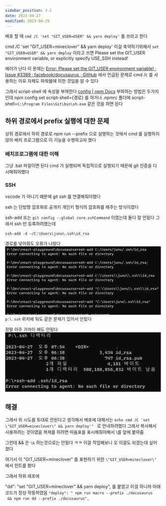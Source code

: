 ```yaml
---
sidebar_position: 3.2
date: 2023-04-27
modified: 2023-04-29
---
```

배포 할 때
`cmd /C 'set "GIT_USER=USER" && yarn deploy'` 를 쓰라고 한다

cmd /C 'set "GIT_USER=mineclover" && yarn deploy'
이걸 축약하기위해서 `set "GIT_USER=USER" && yarn deploy` 이라고 쓰면
Please set the GIT_USER environment variable, or explicitly specify USE_SSH instead!

에러가 난다
이 문제는 [Error: Please set the GIT\_USER environment variable! · Issue #3389 · facebook/docusaurus · GitHub](https://github.com/facebook/docusaurus/issues/3389) 에서 언급된 문제로
cmd /c 를 사용하는 이유 자체도 파워쉘에 의한 것임을 알 수 있다

그래서 script-shell 에 속성을 부여한다
[config | npm Docs](https://docs.npmjs.com/cli/v9/using-npm/config#script-shell)
부여하는 방법은 두가지인데
npm config set script-shell={경로} 를 하거나
.npmrc 폴더에
script-shell=`C:\Program Files\Git\bin\sh.exe` 같은 것을 하면 된다

## 하위 경로에서 prefix 실행에 대한 문제

상위 경로에서 하위 경로로 npm run --prefix 으로 실행하는 것에서 cmd 를 실행하지 않아 배치 프로그램으로 이 기능을 수행하고자 했다

### 배치프로그램에 대한 이해

그냥 .bat 파일이면 된다
cmd 가 실행되며 독립적으로 실행되기 때문에 git 인증을 다시해줘야했다

### SSH

vscode 가 아니기 떄문에 git ssh 를 연결해줘야했다

ssh 는 단방향 암호화로 공개키 개인키 형식의 암호화를 해주는 방식이였다

ssh-add 또는 `git config --global core.sshCommand` 이였는데 둘다 잘 안됬다
그래서 ssh 만 등록하려했는데

```
ssh-add -d ~/C:\Users\junu\.ssh\id_rsa
```

경로를 넣어줘도 오류가 나왔다
![](file/error-set%20the%20GIT_USER.png)
`p:\.ssh` 위치에 둬도 같은 문제가 있어서 안됬다

정말 아주 가까이 해도 안됬다
![](file/error-set%20the%20GIT_USER-1.png)

## 해결

그래서 위 시도를 토대로 안된다고 생각해서 배포에 대해서는
`echo cmd /C 'set \"GIT_USER=mineclover\" && yarn deploy'" ` 로 안내하려했다 그래서 복사해서 사용하려는 것이였음
복제를 하려면 따옴표를 표시해줘야해서 \를 앞에 붙여줌

그런데 && 은 `\&` 하는것으로는 안됬다 ㅋㅋ
이걸 작업해보니 오 이걸도 되겠는데 싶어졌다

여기서 이 "GIT_USER=mineclover" 를 표현하기 위한
`\"GIT_USER=mineclover\"` 에서 힌트를 봤다

그래서 하위 레포에

"dd": "set \"GIT_USER=mineclover\" && yarn deploy", 를 붙였고
이걸 하니까 아래 코드가 정상 작동하였음
`"deploy": " npm run macro --prefix ./docusaurus  && npm run dd --prefix ./docusaurus",`
